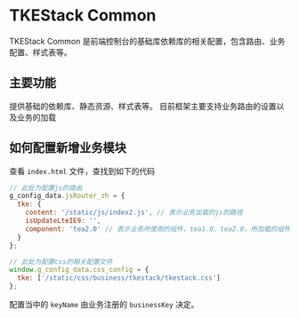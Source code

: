 # TKEStack Common

TKEStack Common 是前端控制台的基础库依赖库的相关配置，包含路由、业务配置、样式表等。

## 主要功能

提供基础的依赖库、静态资源、样式表等。
目前框架主要支持业务路由的设置以及业务的加载

## 如何配置新增业务模块

查看 `index.html` 文件，查找到如下的代码

```javascript
// 此处为配置js的路由
g_config_data.jsRouter_zh = {
  tke: {
    content: '/static/js/index2.js', // 表示业务加载的js的路径
    isUpdateLteIE9: '',
    component: 'tea2.0' // 表示业务所使用的组件，tea1.0、tea2.0，所加载的组件不同
  }
};

// 此处为配置css的相关配置文件
window.g_config_data.css_config = {
  tke: ['/static/css/business/tkestack/tkestack.css']
};
```

配置当中的 `keyName` 由业务注册的 `businessKey` 决定。
